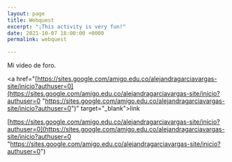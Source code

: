 ```yaml
---
layout: page
title: Webquest
excerpt: "¡This activity is very fun!"
date: 2021-10-07 18:00:00 +0000
permalink: webquest

---
```

Mi video de foro.

<a href="[https://sites.google.com/amigo.edu.co/alejandragarciavargas-site/inicio?authuser=0](https://sites.google.com/amigo.edu.co/alejandragarciavargas-site/inicio?authuser=0 "https://sites.google.com/amigo.edu.co/alejandragarciavargas-site/inicio?authuser=0")" target="_blank">link</a>

[https://sites.google.com/amigo.edu.co/alejandragarciavargas-site/inicio?authuser=0](https://sites.google.com/amigo.edu.co/alejandragarciavargas-site/inicio?authuser=0 "https://sites.google.com/amigo.edu.co/alejandragarciavargas-site/inicio?authuser=0")